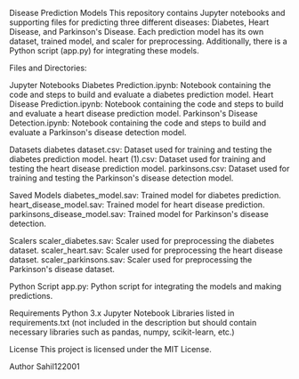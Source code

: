 Disease Prediction Models
This repository contains Jupyter notebooks and supporting files for predicting three different diseases: Diabetes, Heart Disease, and Parkinson's Disease. Each prediction model has its own dataset, trained model, and scaler for preprocessing. Additionally, there is a Python script (app.py) for integrating these models.

Files and Directories:

Jupyter Notebooks
Diabetes Prediction.ipynb: Notebook containing the code and steps to build and evaluate a diabetes prediction model.
Heart Disease Prediction.ipynb: Notebook containing the code and steps to build and evaluate a heart disease prediction model.
Parkinson's Disease Detection.ipynb: Notebook containing the code and steps to build and evaluate a Parkinson's disease detection model.

Datasets
diabetes dataset.csv: Dataset used for training and testing the diabetes prediction model.
heart (1).csv: Dataset used for training and testing the heart disease prediction model.
parkinsons.csv: Dataset used for training and testing the Parkinson's disease detection model.

Saved Models
diabetes_model.sav: Trained model for diabetes prediction.
heart_disease_model.sav: Trained model for heart disease prediction.
parkinsons_disease_model.sav: Trained model for Parkinson's disease detection.

Scalers
scaler_diabetes.sav: Scaler used for preprocessing the diabetes dataset.
scaler_heart.sav: Scaler used for preprocessing the heart disease dataset.
scaler_parkinsons.sav: Scaler used for preprocessing the Parkinson's disease dataset.

Python Script
app.py: Python script for integrating the models and making predictions.

Requirements
Python 3.x
Jupyter Notebook
Libraries listed in requirements.txt (not included in the description but should contain necessary libraries such as pandas, numpy, scikit-learn, etc.)

License
This project is licensed under the MIT License.

Author
Sahil122001
